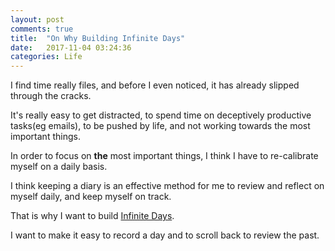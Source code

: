 ```yaml
---
layout: post
comments: true
title:  "On Why Building Infinite Days"
date:   2017-11-04 03:24:36
categories: Life
---
```


I find time really files, and before I even noticed, it has already slipped through the cracks.

It's really easy to get distracted, to spend time on deceptively productive tasks(eg emails), to be pushed by life, and not working towards the most important things.

In order to focus on **the** most important	things, I think I have to re-calibrate myself on a daily basis.

I think keeping a diary is an effective method for me to review and reflect on myself daily, and keep myself on track.

That is why I want to build [Infinite Days](https://infinitedays.life/).

I want to make it easy to record a day and to scroll back to review the past.
